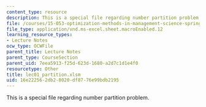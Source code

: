 ```yaml
---
content_type: resource
description: This is a special file regarding number partition problem.
file: /courses/15-053-optimization-methods-in-management-science-spring-2013/16e222562db28020df8776e99bdb2195_lec01_partition.xlsm
file_type: application/vnd.ms-excel.sheet.macroEnabled.12
learning_resource_types:
- Lecture Notes
ocw_type: OCWFile
parent_title: Lecture Notes
parent_type: CourseSection
parent_uid: 7eea5913-f25d-623d-1680-a2d7c1d1e4f0
resourcetype: Other
title: lec01_partition.xlsm
uid: 16e22256-2db2-8020-df87-76e99bdb2195
---
```

This is a special file regarding number partition problem.